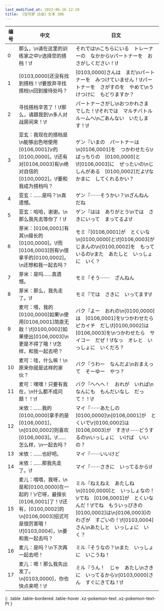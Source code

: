 ```yaml
---
last_modified_at: 2022-06-16 12:10
title: 《宝可梦 白金》文本 306
---
```

| 编号 | 中文 | 日文 |
| ---- | ---- | ---- |
| 0 | 那么，\n请在这里的训练家之中\r选择您的搭档！\f | それでは\nこちらにいる　トレーナーの　なかから\rパートナーを　おさがしください！\f |
| 1 | [0103,0000]还没有找到搭档！\f要放弃寻找搭档\n回到接待处吗？ | [0103,0000]さんは　まだ\nパートナーを　みつけていません！\fパートナーを　さがすのを　やめて\nうけつけに　もどりますか？ |
| 2 | 寻找搭档辛苦了！\f那么，请跟我到\n多人对战房间来！\f | パートナーさがし\nおつかれさま　でした！\fそれでは　マルチバトルルームへ\nごあんない　いたします！\f |
| 3 | 亚玄：我现在的搭档是\n能够出色地使用[0106,0001]\r的[0100,0000]。\f还有对[0106,0003]有\n绝对自信的[0100,0002]。\f要和我成为搭档吗？ | ゲン『いまの　パートナーは\n[0106,0001]を　つかわせたら\rばっちりの　[0100,0000]と\f[0106,0003]に　ぜったいの\nじしんがある　[0100,0002]だよ\fなかまに　してくれるかい？ |
| 4 | 亚玄：……是吗？\n真遗憾。 | ゲン『⋯⋯そうかい？\nざんねん　だね |
| 5 | 亚玄：哈哈，谢谢。\n那么我先去等你了！\f | ゲン『はは　ありがとう\nでは　さきにいって　まってるよ\f |
| 6 | 芽米：[0106,0001]有其\n擅长的[0100,0000]。\f而[0106,0003]则有\n很拿手的[0100,0002]。\n还想和我一起去吗？ | モミ『[0106,0001]が　とくいな\n[0100,0000]と\f[0106,0003]が　じまんの\n[0100,0002]を　もっているの\rまた　あたしと　いっしょに　いく？ |
| 7 | 芽米：是吗……真遗憾。 | モミ『そう⋯⋯　ざんねん |
| 8 | 芽米：那么，我先走了。\f | モミ『では　さきに　いってます\f |
| 9 | 麦可：喂，我的[0100,0000]如果\n使用[0106,0001]简直无敌！\f[0100,0002]如果使出[0106,0003]\n更是不得了哦！\f怎样，和我一起去吧？ | バク『よー　おれの\n[0100,0000]は　[0106,0001]を\rつかわせたら　ピカイチ　だし\f[0100,0002]は　[0106,0003]を\nつかわせたら　サイコー　だぜ！\fなっ　オレと　いっしょに　いくだろ？ |
| 10 | 麦可：哇，什么嘛！\n原来你就是这样的家伙？ | バク『うわー　なんだよ\nおまえって　そーゆー　やつ？ |
| 11 | 麦可：嘿嘿！只要有我在，\n什么都不成问题！！\f | バク『へへへ！　おれが　いれば\nなんにも　もんだいなし　だって！！\f |
| 12 | 米依：……我的[0100,0000]拿手的是[0106,0001]，\n[0100,0002]则喜欢[0106,0003]。\f……怎么样，\n一起去吗？ | マイ『⋯⋯あたしの　[0100,0000]\n[0106,0001]が　とくいで\r[0100,0002]は　[0106,0003]が　すき\f⋯⋯どうするの\nいっしょに　いけば　いいの？ |
| 13 | 米依：……也好吧。 | マイ『⋯⋯いいけど |
| 14 | 米依：……那我先走了。\f | マイ『⋯⋯さきに　いってるから\f |
| 15 | 麦儿：喂喂，我呀，\n是和[0100,0000]在一起的！\r它呀，最擅长[0106,0001]了！\f还有，[0100,0002]的\n[0106,0003]招式可是很厉害哦！\f[0103,0004]，\n要和我一起去吗？ | ミル『ねえねえ　あたしね\n[0100,0000]と　いっしょなの！\rでね　[0106,0001]が　とくいなんだ！\fでね　もういっぴきの　[0100,0002]は\n[0106,0003]の　わざが　すごいの！\f[0103,0004]さん\nあたしと　いっしょに　いく？ |
| 16 | 麦儿：是吗？\n下次再一起去吧！ | ミル『そうなの？\nまた　いっしょに　いこうね！ |
| 17 | 麦儿：嗯！那么我先出发了。\n[0103,0000]，你也快点来吧！\f | ミル『うん！　じゃ　あたし\nさきに　いってるから\r[0103,0000]さん　すぐにきてね！\f |
{: .table .table-bordered .table-hover .xz-pokemon-text .xz-pokemon-text-Pt }